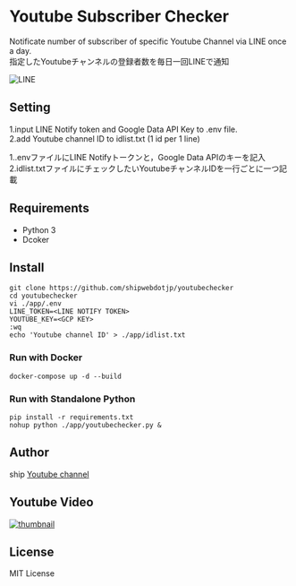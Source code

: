 # Youtube Subscriber Checker

Notificate number of subscriber of specific Youtube Channel via LINE once a day.  
指定したYoutubeチャンネルの登録者数を毎日一回LINEで通知  

![LINE](https://blog.shipweb.jp/wp-content/uploads/2020/09/Screenshot-LINE01.jpg)

## Setting
1.input LINE Notify token and Google Data API Key to .env file.  
2.add Youtube channel ID to idlist.txt (1 id per 1 line)  

1..envファイルにLINE Notifyトークンと，Google Data APIのキーを記入  
2.idlist.txtファイルにチェックしたいYoutubeチャンネルIDを一行ごとに一つ記載  


## Requirements
* Python 3
* Dcoker

## Install
```
git clone https://github.com/shipwebdotjp/youtubechecker
cd youtubechecker
vi ./app/.env
LINE_TOKEN=<LINE NOTIFY TOKEN>
YOUTUBE_KEY=<GCP KEY>
:wq
echo 'Youtube channel ID' > ./app/idlist.txt
```

### Run with Docker
```
docker-compose up -d --build
```

### Run with Standalone Python
```
pip install -r requirements.txt
nohup python ./app/youtubechecker.py &
```


## Author
ship [Youtube channel](https://www.youtube.com/channel/UCne2IBkAj3JoyzNAOzXxKMg)

## Youtube Video
[![thumbnail](http://img.youtube.com/vi/JO33NnIL6es/0.jpg)](http://www.youtube.com/watch?v=JO33NnIL6es "Python Programming")

## License
MIT License